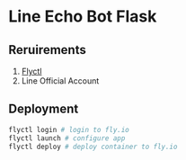 # Line Echo Bot Flask

## Reruirements

1. [Flyctl](https://fly.io/docs/hands-on/install-flyctl/)
2. Line Official Account

## Deployment

```bash
flyctl login # login to fly.io
flyctl launch # configure app
flyctl deploy # deploy container to fly.io
```
